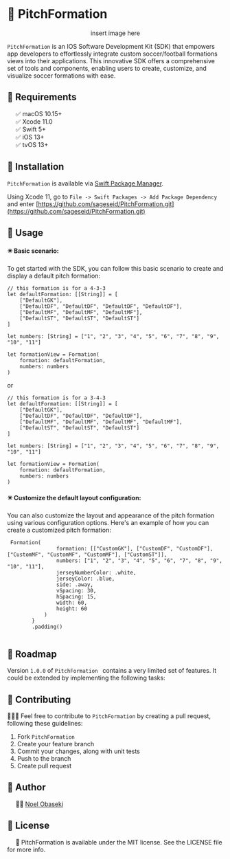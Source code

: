 #  💎 PitchFormation

<p align="center">
    insert image here 
</p>

`PitchFormation` is an IOS Software Development Kit (SDK) that empowers app developers to effortlessly integrate custom soccer/football formations views into their applications. 
This innovative SDK offers a comprehensive set of tools and components, enabling users to create, customize, and visualize soccer formations with ease.


## 💎 Requirements

&nbsp;&nbsp;&nbsp;&nbsp;&nbsp;✅ macOS 10.15+  
&nbsp;&nbsp;&nbsp;&nbsp;&nbsp;✅ Xcode 11.0  
&nbsp;&nbsp;&nbsp;&nbsp;&nbsp;✅ Swift 5+  
&nbsp;&nbsp;&nbsp;&nbsp;&nbsp;✅ iOS 13+  
&nbsp;&nbsp;&nbsp;&nbsp;&nbsp;✅ tvOS 13+

## 💎 Installation

`PitchFormation` is available via [Swift Package Manager](https://swift.org/package-manager).

Using Xcode 11, go to `File -> Swift Packages -> Add Package Dependency` and enter [https://github.com/sageseid/PitchFormation.git](https://github.com/sageseid/PitchFormation.git)  

## 💎 Usage

#### ✴️ Basic scenario:  

To get started with the SDK, you can follow this basic scenario to create and display a default pitch formation:

```
// this formation is for a 4-3-3
let defaultFormation: [[String]] = [
    ["DefaultGK"],
    ["DefaultDF", "DefaultDF", "DefaultDF", "DefaultDF"],
    ["DefaultMF", "DefaultMF", "DefaultMF"],
    ["DefaultST", "DefaultST", "DefaultST"]
]

let numbers: [String] = ["1", "2", "3", "4", "5", "6", "7", "8", "9", "10", "11"]

let formationView = Formation(
    formation: defaultFormation,
    numbers: numbers
)
```

or 

```
// this formation is for a 3-4-3
let defaultFormation: [[String]] = [
    ["DefaultGK"],
    ["DefaultDF", "DefaultDF", "DefaultDF"],
    ["DefaultMF", "DefaultMF", "DefaultMF", "DefaultMF"],
    ["DefaultST", "DefaultST", "DefaultST"]
]

let numbers: [String] = ["1", "2", "3", "4", "5", "6", "7", "8", "9", "10", "11"]

let formationView = Formation(
    formation: defaultFormation,
    numbers: numbers
)
```



#### ✴️ Customize the default layout configuration:

You can also customize the layout and appearance of the pitch formation using various configuration options. Here's an example of how you can create a customized pitch formation:


```
 Formation(
                formation: [["CustomGK"], ["CustomDF", "CustomDF"], ["CustomMF", "CustomMF", "CustomMF"], ["CustomST"]],
                numbers: ["1", "2", "3", "4", "5", "6", "7", "8", "9", "10", "11"],
                jerseyNumberColor: .white,
                jerseyColor: .blue,
                side: .away,
                vSpacing: 30,
                hSpacing: 15,
                width: 60,
                height: 60
            )
        }
        .padding()
        
 ```       

## 💎 Roadmap 

Version `1.0.0` of `PitchFormation ` contains a very limited set of features. It could be extended by implementing the following tasks:


## 💎 Contributing

👨🏻‍🔧 Feel free to contribute to `PitchFormation` by creating a pull request, following these guidelines:

1. Fork `PitchFormation`
2. Create your feature branch
3. Commit your changes, along with unit tests
4. Push to the branch
5. Create pull request


## 💎 Author

&nbsp;&nbsp;&nbsp;&nbsp;&nbsp;👨‍💻 [Noel Obaseki](https://github.com/karolkulesza) 


## 💎 License

&nbsp;&nbsp;&nbsp;&nbsp;&nbsp;📄 PitchFormation is available under the MIT license. See the LICENSE file for more info.
